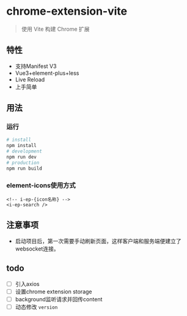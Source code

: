 # chrome-extension-vite

> 使用 Vite 构建 Chrome 扩展

## 特性

+ 支持Manifest V3
+ Vue3+element-plus+less
+ Live Reload
+ 上手简单

## 用法

### 运行

```bash
# install
npm install
# development
npm run dev 
# production
npm run build
```

### element-icons使用方式

```vue
<!-- i-ep-{icon名称} -->
<i-ep-search />
```

## 注意事项

+ 启动项目后，第一次需要手动刷新页面，这样客户端和服务端便建立了websocket连接。

## todo

- [ ] 引入axios
- [ ] 设置chrome extension storage
- [ ] background监听请求并回传content
- [ ] 动态修改 `version`
